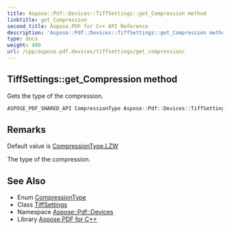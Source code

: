 ```yaml
---
title: Aspose::Pdf::Devices::TiffSettings::get_Compression method
linktitle: get_Compression
second_title: Aspose.PDF for C++ API Reference
description: 'Aspose::Pdf::Devices::TiffSettings::get_Compression method. Gets the type of the compression in C++.'
type: docs
weight: 400
url: /cpp/aspose.pdf.devices/tiffsettings/get_compression/
---
```

## TiffSettings::get_Compression method


Gets the type of the compression.

```cpp
ASPOSE_PDF_SHARED_API CompressionType Aspose::Pdf::Devices::TiffSettings::get_Compression() const
```

## Remarks


Default value is [CompressionType.LZW](../../compressiontype/)

The type of the compression.
## See Also

* Enum [CompressionType](../../compressiontype/)
* Class [TiffSettings](../)
* Namespace [Aspose::Pdf::Devices](../../)
* Library [Aspose.PDF for C++](../../../)

